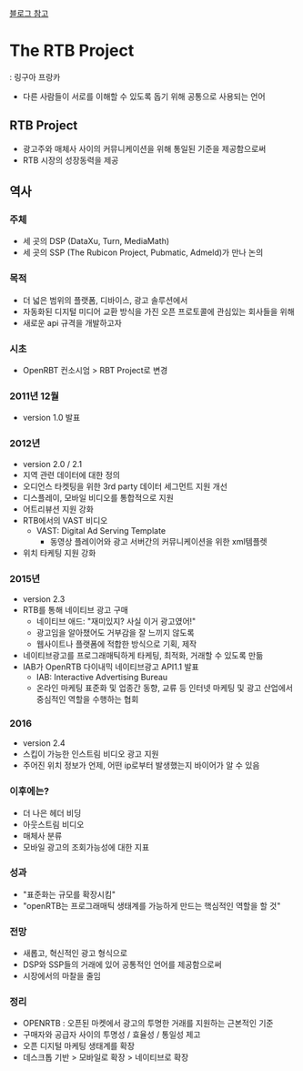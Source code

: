 [블로그 참고](https://blog.naver.com/applift/220816263700)

# The RTB Project
: 링구아 프랑카
- 다른 사람들이 서로를 이해할 수 있도록 돕기 위해 공통으로 사용되는 언어

## RTB Project
  * 광고주와 매체사 사이의 커뮤니케이션을 위해 통일된 기준을 제공함으로써
  * RTB 시장의 성장동력을 제공

## 역사

### 주체
  * 세 곳의 DSP (DataXu, Turn, MediaMath)
  * 세 곳의 SSP (The Rubicon Project, Pubmatic, Admeld)가 만나 논의
  
### 목적
  * 더 넓은 범위의 플랫폼, 디바이스, 광고 솔루션에서
  * 자동화된 디지털 미디어 교환 방식을 가진 오픈 프로토콜에 관심있는 회사들을 위해
  * 새로운 api 규격을 개발하고자
  
### 시초
  * OpenRBT 컨소시엄 > RBT Project로 변경
  
### 2011년 12월
  * version 1.0 발표
  
### 2012년
  * version 2.0 / 2.1
  * 지역 관련 데이터에 대한 정의
  * 오디언스 타켓팅을 위한 3rd party  데이터 세그먼트 지원 개선
  * 디스플레이, 모바일 비디오를 통합적으로 지원
  * 어트리뷰션 지원 강화
  * RTB에서의 VAST 비디오
    * VAST: Digital Ad Serving Template
      * 동영상 플레이어와 광고 서버간의 커뮤니케이션을 위한 xml템플렛
  * 위치 타케팅 지원 강화
  
### 2015년
  * version 2.3
  * RTB를 통해 네이티브 광고 구매
    * 네이티브 애드: "재미있지? 사실 이거 광고였어!"
    * 광고임을 알아챘어도 거부감을 잘 느끼지 않도록
    * 웹사이트나 플랫폼에 적합한 방식으로 기획, 제작
  * 네이티브광고를 프로그래매틱하게 타케팅, 최적화, 거래할 수 있도록 만듦
  * IAB가 OpenRTB 다이내믹 네이티브광고 API1.1 발표
    * IAB: Interactive Advertising Bureau
    * 온라인 마케팅 표준화 및 업종간 동향, 교류 등 인터넷 마케팅 및 광고 산업에서 중심적인 역할을 수행하는 협회

### 2016
  * version 2.4
  * 스킵이 가능한 인스트림 비디오 광고 지원
  * 주어진 위치 정보가 언제, 어떤 ip로부터 발생했는지 바이어가 알 수 있음
  
### 이후에는?
  * 더 나은 헤더 비딩
  * 아웃스트림 비디오
  * 매체사 분류
  * 모바일 광고의 조회가능성에 대한 지표
  
### 성과
  * "표준화는 규모를 확장시킴"
  * "openRTB는 프로그래매틱 생태계를 가능하게 만드는 핵심적인 역할을 할 것"
  
### 전망
  * 새롭고, 혁신적인 광고 형식으로
  * DSP와 SSP들의 거래에 있어 공통적인 언어를 제공함으로써
  * 시장에서의 마찰을 줄임

### 정리
  * OPENRTB : 오픈된 마켓에서 광고의 투명한 거래를 지원하는 근본적인 기준
  * 구매자와 공급자 사이의 투명성 / 효율성 / 통일성 제고
  * 오픈 디지털 마케팅 생태계를 확장
  * 데스크톱 기반 > 모바일로 확장 > 네이티브로 확장

